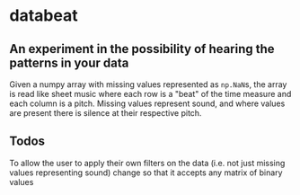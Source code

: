 # databeat
## An experiment in the possibility of hearing the patterns in your data

Given a numpy array with missing values represented as `np.NaN`s, the array is read like sheet music where each row is a "beat" of the time measure and each column is a pitch. Missing values represent sound, and where values are present there is silence at their respective pitch. 

## Todos

To allow the user to apply their own filters on the data (i.e. not just missing values representing sound) change so that it accepts any matrix of binary values
